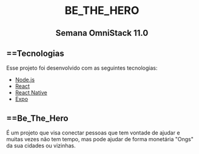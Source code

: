<h1 align="center">
    BE_THE_HERO
</h1>
<h2 align="center"> 
Semana OmniStack 11.0
</h2>

## ==Tecnologias

Esse projeto foi desenvolvido com as seguintes tecnologias:

- [Node.js](https://nodejs.org/en/)
- [React](https://reactjs.org)
- [React Native](https://facebook.github.io/react-native/)
- [Expo](https://expo.io/)

## ==Be_The_Hero 
É um projeto que visa conectar pessoas que tem vontade de ajudar e muitas vezes não tem tempo, mas pode ajudar de forma monetária "Ongs" da sua cidades ou vizinhas.

